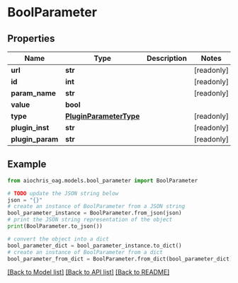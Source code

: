 # BoolParameter


## Properties

Name | Type | Description | Notes
------------ | ------------- | ------------- | -------------
**url** | **str** |  | [readonly] 
**id** | **int** |  | [readonly] 
**param_name** | **str** |  | [readonly] 
**value** | **bool** |  | 
**type** | [**PluginParameterType**](PluginParameterType.md) |  | [readonly] 
**plugin_inst** | **str** |  | [readonly] 
**plugin_param** | **str** |  | [readonly] 

## Example

```python
from aiochris_oag.models.bool_parameter import BoolParameter

# TODO update the JSON string below
json = "{}"
# create an instance of BoolParameter from a JSON string
bool_parameter_instance = BoolParameter.from_json(json)
# print the JSON string representation of the object
print(BoolParameter.to_json())

# convert the object into a dict
bool_parameter_dict = bool_parameter_instance.to_dict()
# create an instance of BoolParameter from a dict
bool_parameter_from_dict = BoolParameter.from_dict(bool_parameter_dict)
```
[[Back to Model list]](../README.md#documentation-for-models) [[Back to API list]](../README.md#documentation-for-api-endpoints) [[Back to README]](../README.md)


